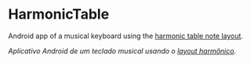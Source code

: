 HarmonicTable
=============
Android app of a musical keyboard using the
[harmonic table note layout](https://en.wikipedia.org/wiki/Harmonic_table_note_layout).

*Aplicativo Android de um teclado musical usando o
[layout harmônico](https://en.wikipedia.org/wiki/Harmonic_table_note_layout).*

